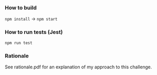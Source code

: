 ### How to build

`npm install` →
`npm start`

### How to run tests (Jest)

`npm run test`

### Rationale

See rationale.pdf for an explanation of my approach to this challenge.
